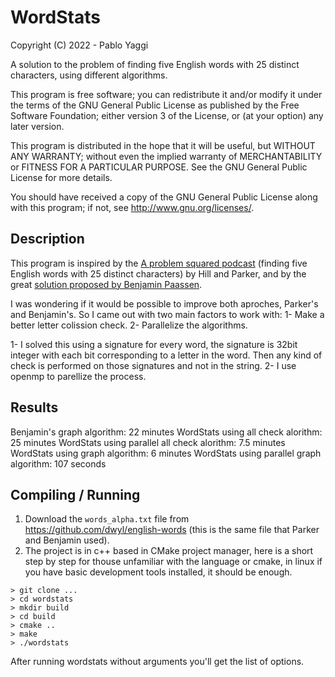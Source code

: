 # WordStats

Copyright (C) 2022 - Pablo Yaggi

A solution to the problem of finding five English words with 25 distinct characters, using different algorithms.

This program is free software; you can redistribute it and/or modify
it under the terms of the GNU General Public License as published by
the Free Software Foundation; either version 3 of the License, or
(at your option) any later version.

This program is distributed in the hope that it will be useful,
but WITHOUT ANY WARRANTY; without even the implied warranty of
MERCHANTABILITY or FITNESS FOR A PARTICULAR PURPOSE.  See the
GNU General Public License for more details.

You should have received a copy of the GNU General Public License
along with this program; if not, see <http://www.gnu.org/licenses/>.

## Description

This program is inspired by the [A problem squared podcast](https://aproblemsquared.libsyn.com/) (finding five English words with 25 distinct characters) by Hill and Parker, and by the great [solution proposed by Benjamin Paassen](https://gitlab.com/bpaassen/five_clique).

I was wondering if it would be possible to improve both aproches, Parker's and Benjamin's. So I came out with two main factors to work with:
1- Make a better letter colission check.
2- Parallelize the algorithms.

1- I solved this using a signature for every word, the signature is 32bit integer with each bit corresponding to a letter in the word. Then any kind of check is performed on those signatures and not in the string.
2- I use openmp to parellize the process.

## Results
Benjamin's graph algorithm: 22 minutes
WordStats using all check alorithm: 25 minutes
WordStats using parallel all check alorithm: 7.5 minutes
WordStats using graph algorithm: 6 minutes
WordStats using parallel graph algorithm: 107 seconds


## Compiling / Running
1. Download the `words_alpha.txt` file from https://github.com/dwyl/english-words (this is the same file that Parker and Benjamin used).
2. The project is in c++ based in CMake project manager, here is a short step by step for thouse unfamiliar with the language or cmake, in linux if you have basic development tools installed, it should be enough.
```
> git clone ...
> cd wordstats
> mkdir build
> cd build
> cmake ..
> make
> ./wordstats
```
After running wordstats without arguments you'll get the list of options.
